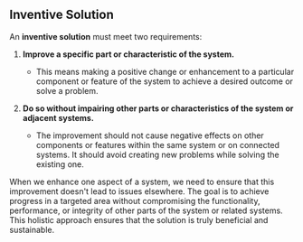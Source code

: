 ## Inventive Solution

An **inventive solution** must meet two requirements:

1. **Improve a specific part or characteristic of the system.**
   - This means making a positive change or enhancement to a particular component or feature of the system to achieve a desired outcome or solve a problem.

2. **Do so without impairing other parts or characteristics of the system or adjacent systems.**
   - The improvement should not cause negative effects on other components or features within the same system or on connected systems. It should avoid creating new problems while solving the existing one.

When we enhance one aspect of a system, we need to ensure that this improvement doesn't lead to issues elsewhere. The goal is to achieve progress in a targeted area without compromising the functionality, performance, or integrity of other parts of the system or related systems. This holistic approach ensures that the solution is truly beneficial and sustainable.
